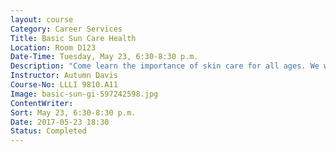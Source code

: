 ```yaml
---
layout: course
Category: Career Services
Title: Basic Sun Care Health
Location: Room D123
Date-Time: Tuesday, May 23, 6:30-8:30 p.m.
Description: "Come learn the importance of skin care for all ages. We will identify skin types vs. skin conditions, product ingredients which are beneficial for your skin and different skin care treatments. There also will be discussion of proper skin care routines for each skin type."
Instructor: Autumn Davis
Course-No: LLLI 9810.A11
Image: basic-sun-gi-597242598.jpg
ContentWriter:
Sort: May 23, 6:30-8:30 p.m.
Date: 2017-05-23 18:30
Status: Completed
---
```

